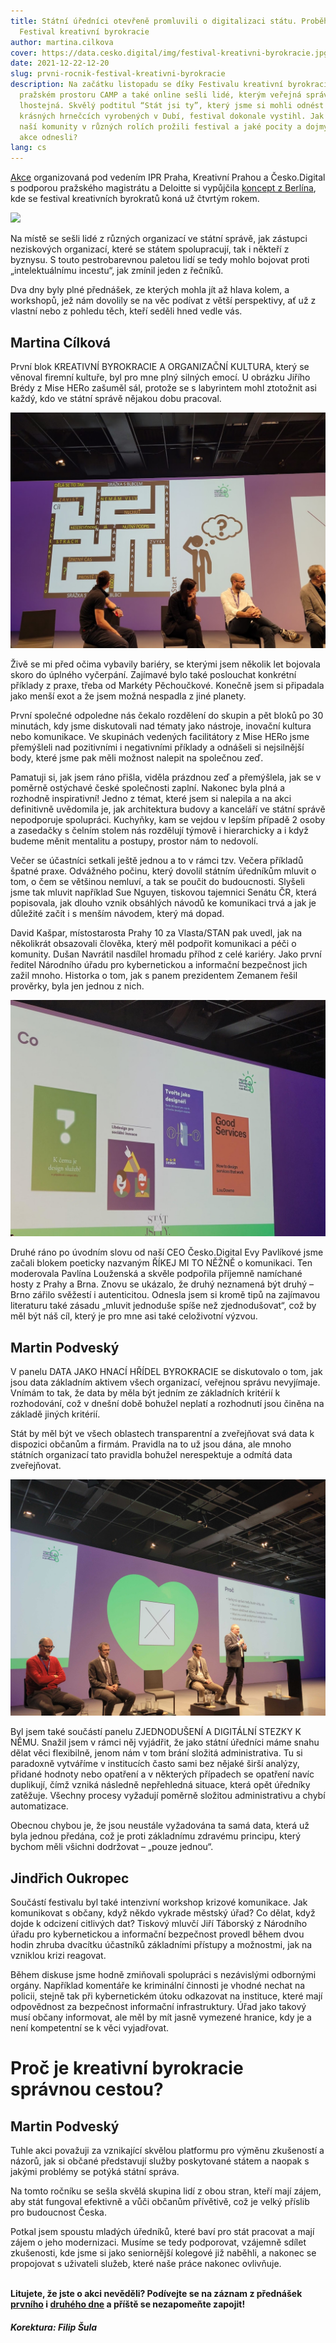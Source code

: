 ```yaml
---
title: Státní úředníci otevřeně promluvili o digitalizaci státu. Proběhl první
  Festival kreativní byrokracie
author: martina.cilkova
cover: https://data.cesko.digital/img/festival-kreativni-byrokracie.jpg
date: 2021-12-22-12-20
slug: prvni-rocnik-festival-kreativni-byrokracie
description: Na začátku listopadu se díky Festivalu kreativní byrokracie v
  pražském prostoru CAMP a také online sešli lidé, kterým veřejná správa není
  lhostejná. Skvělý podtitul “Stát jsi ty”, který jsme si mohli odnést na
  krásných hrnečcích vyrobených v Dubí, festival dokonale vystihl. Jak členové
  naší komunity v různých rolích prožili festival a jaké pocity a dojmy si z
  akce odnesli?
lang: cs
---
```

[Akce](https://creativebureaucracy.cz/) organizovaná pod vedením IPR Praha, Kreativní Prahou a Česko.Digital s podporou pražského magistrátu a Deloitte si vypůjčila [koncept z Berlína](https://creativebureaucracy.org/), kde se festival kreativních byrokratů koná už čtvrtým rokem.

![](stát-si-ty.jpg)

Na místě se sešli lidé z různých organizací ve státní správě, jak zástupci neziskových organizací, které se státem spolupracují, tak i někteří z byznysu. S touto pestrobarevnou paletou lidí se tedy mohlo bojovat proti „intelektuálnímu incestu“, jak zmínil jeden z řečníků.

Dva dny byly plné přednášek, ze kterých mohla jít až hlava kolem, a workshopů, jež nám dovolily se na věc podívat z větší perspektivy, ať už z vlastní nebo z pohledu těch, kteří seděli hned vedle vás.

## Martina Cílková

První blok KREATIVNÍ BYROKRACIE A ORGANIZAČNÍ KULTURA, který se věnoval firemní kultuře, byl pro mne plný silných emocí. U obrázku Jiřího Brédy z Mise HERo zašuměl sál, protože se s labyrintem mohl ztotožnit asi každý, kdo ve státní správě nějakou dobu pracoval.

![](20211108_095027.jpg)

Živě se mi před očima vybavily bariéry, se kterými jsem několik let bojovala skoro do úplného vyčerpání. Zajímavé bylo také poslouchat konkrétní příklady z praxe, třeba od Markéty Pěchoučkové. Konečně jsem si připadala jako menší exot a že jsem možná nespadla z jiné planety.

První společné odpoledne nás čekalo rozdělení do skupin a pět bloků po 30 minutách, kdy jsme diskutovali nad tématy jako nástroje, inovační kultura nebo komunikace. Ve skupinách vedených facilitátory z Mise HERo jsme přemýšleli nad pozitivními i negativními příklady a odnášeli si nejsilnější body, které jsme pak měli možnost nalepit na společnou zeď.

Pamatuji si, jak jsem ráno přišla, viděla prázdnou zeď a přemýšlela, jak se v poměrně ostýchavé české společnosti zaplní. Nakonec byla plná a rozhodně inspirativní! Jedno z témat, které jsem si nalepila a na akci definitivně uvědomila je, jak architektura budovy a kanceláří ve státní správě nepodporuje spolupráci. Kuchyňky, kam se vejdou v lepším případě 2 osoby a zasedačky s čelním stolem nás rozdělují týmově i hierarchicky a i když budeme měnit mentalitu a postupy, prostor nám to nedovolí.

Večer se účastníci setkali ještě jednou a to v rámci tzv. Večera příkladů špatné praxe. Odvážného počinu, který dovolil státním úředníkům mluvit o tom, o čem se většinou nemluví, a tak se poučit do budoucnosti. Slyšeli jsme tak mluvit například Sue Nguyen, tiskovou tajemnici Senátu ČR, která popisovala, jak dlouho vznik obsáhlých návodů ke komunikaci trvá a jak je důležité začít i s menším návodem, který má dopad.

David Kašpar, místostarosta Prahy 10 za Vlasta/STAN pak uvedl, jak na několikrát obsazovali člověka, který měl podpořit komunikaci a péči o komunity. Dušan Navrátil nasdílel hromadu příhod z celé kariéry. Jako první ředitel Národního úřadu pro kybernetickou a informační bezpečnost jich zažil mnoho. Historka o tom, jak s panem prezidentem Zemanem řešil prověrky, byla jen jednou z nich.

![](festival-kreativni-byrokracie-prezentace.jpg)

Druhé ráno po úvodním slovu od naší CEO Česko.Digital Evy Pavlíkové jsme začali blokem poeticky nazvaným ŘÍKEJ MI TO NĚŽNĚ o komunikaci. Ten moderovala Pavlína Louženská a skvěle podpořila příjemně namíchané hosty z Prahy a Brna. Znovu se ukázalo, že druhý neznamená být druhý – Brno zářilo svěžestí i autenticitou. Odnesla jsem si kromě tipů na zajímavou literaturu také zásadu „mluvit jednoduše spíše než zjednodušovat“, což by měl být náš cíl, který je pro mne asi také celoživotní výzvou.

## Martin Podveský

V panelu DATA JAKO HNACÍ HŘÍDEL BYROKRACIE se diskutovalo o tom, jak jsou data základním aktivem všech organizací, veřejnou správu nevyjímaje. Vnímám to tak, že data by měla být jedním ze základních kritérií k rozhodování, což v dnešní době bohužel neplatí a rozhodnutí jsou činěna na základě jiných kritérií.

Stát by měl být ve všech oblastech transparentní a zveřejňovat svá data k dispozici občanům a firmám. Pravidla na to už jsou dána, ale mnoho státních organizací tato pravidla bohužel nerespektuje a odmítá data zveřejňovat.

![](prezentace-festival.png)

Byl jsem také součástí panelu ZJEDNODUŠENÍ A DIGITÁLNÍ STEZKY K NĚMU. Snažil jsem v rámci něj vyjádřit, že jako státní úředníci máme snahu dělat věci flexibilně, jenom nám v tom brání složitá administrativa. Tu si paradoxně vytváříme v institucích často sami bez nějaké širší analýzy, přidané hodnoty nebo opatření a v některých případech se opatření navíc duplikují, čímž vzniká následně nepřehledná situace, která opět úředníky zatěžuje. Všechny procesy vyžadují poměrně složitou administrativu a chybí automatizace. 

Obecnou chybou je, že jsou neustále vyžadována ta samá data, která už byla jednou předána, což je proti základnímu zdravému principu, který bychom měli všichni dodržovat – „pouze jednou“.

## Jindřich Oukropec

Součástí festivalu byl také intenzivní workshop krizové komunikace. Jak komunikovat s občany, když někdo vykrade městský úřad? Co dělat, když dojde k odcizení citlivých dat? Tiskový mluvčí Jiří Táborský z Národního úřadu pro kybernetickou a informační bezpečnost provedl během dvou hodin zhruba dvacítku účastníků základními přístupy a možnostmi, jak na vzniklou krizi reagovat.

Během diskuse jsme hodně zmiňovali spolupráci s nezávislými odbornými orgány. Například komentáře ke kriminální činnosti je vhodné nechat na policii, stejně tak při kybernetickém útoku odkazovat na instituce, které mají odpovědnost za bezpečnost informační infrastruktury. Úřad jako takový musí občany informovat, ale měl by mít jasně vymezené hranice, kdy je a není kompetentní se k věci vyjadřovat.

# Proč je kreativní byrokracie správnou cestou?

## Martin Podveský

Tuhle akci považuji za vznikající skvělou platformu pro výměnu zkušeností a názorů, jak si občané představují služby poskytované státem a naopak s jakými problémy se potýká státní správa.

Na tomto ročníku se sešla skvělá skupina lidí z obou stran, kteří mají zájem, aby stát fungoval efektivně a vůči občanům přívětivě, což je velký příslib pro budoucnost Česka.

Potkal jsem spoustu mladých úředníků, které baví pro stát pracovat a mají zájem o jeho modernizaci. Musíme se tedy podporovat, vzájemně sdílet zkušenosti, kde jsme si jako seniornější kolegové již naběhli, a nakonec se propojovat s uživateli služeb, které naše práce nakonec ovlivňuje.

**\
Litujete, že jste o akci nevěděli? Podívejte se na záznam z přednášek [prvního](https://www.youtube.com/watch?v=yNylz_lFO3c&ab_channel=Kreativn%C3%ADPraha) i [druhého dne](https://www.youtube.com/watch?v=SQC2j4Y3EFA&ab_channel=Kreativn%C3%ADPraha) a příště se nezapomeňte zapojit!**

##### *Korektura: Filip Šula*